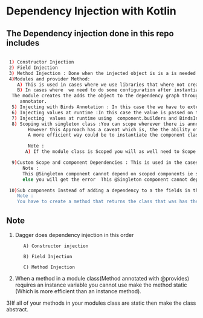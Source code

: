 # Dependency Injection with Kotlin


## The Dependency injection done in this repo includes



 ```bash

  1) Constructor Injection
  2) Field Injection
  3) Method Injection : Done when the injected object is is a is needed in a dependency
  4)Modules and provider Method:
     A) This is used in cases where we use libraries that where not created in the project (ie in situations where we cannot add the @Inject annotation to the constructor or in cases)
     B) In cases where  we need to do some configuration after instantiation of a class .
   The module creates the adds the object to the dependency graph through the provider is used to instantiate the class.In the example the Wheel class will act as the class that we are not allowed to add the @Inject
      annotator.
   5) Injecting with Binds Annotation : In this case the we have to extend an interface and use the concrete object and inject it a s a dependency into a constructor
   6) Injecting values at runtime :In this case the value is passed on the instantiation of the dagger component class hence the create method will be disabled during the instantiation of the component class
   7) Injecting  values at runtime using  component.builders and BindsInstance
   8) Scoping with singleton class :You can scope wherever there is annotations with the Inject  provides and module but be sure how you want to scope before you begin.
         However this Approach has a caveat which is, the the ability of the singleton class is limited to a single instance of the  its  component class (CarComponent) because on configuration changes a new instance of the singleton class is created
         A more efficient way could be to instantiate the component class  in the application class.

         Note :
        A) If the module class is Scoped you will as well need to Scope the component class else dagger wil throw an error

   9)Custom Scope and component Dependencies : This is used in the cases where we need to have a single instance of a class just for thr lifecycle of the activity or fragment
       Note :
       This @Singleton component cannot depend on scoped components ie scoped component can be in the overall component class (Carcomponent class and Car class ) and you can use @Singleton in the dependencies (ProvideDriver method and AppLevelComponent class)
       else you will get the error  This @Singleton component cannot depend on scoped components:

  10)Sub components Instead of adding a dependency to a the fields in the component annotation  you can use a sub-component annotation instead which can access all the component (i.e the dependency graph) of the parent component without thr parent component exposing it's component explicitly
     Note :
     You have to create a method that returns the class that was has the  subcomponent annotation the parent Interface Class
 ```



## Note

   1) Dagger does dependency injection in this order
   
             A) Constructor injection

             B) Field Injection

             C) Method Injection

   2) When a  method in a module class(Method annotated with @provides) requires an instance variable you cannot use make
       the method static (Which is more efficient than an instance method).

   3)If all of your methods in your modules class are static then make the class abstract.



 
